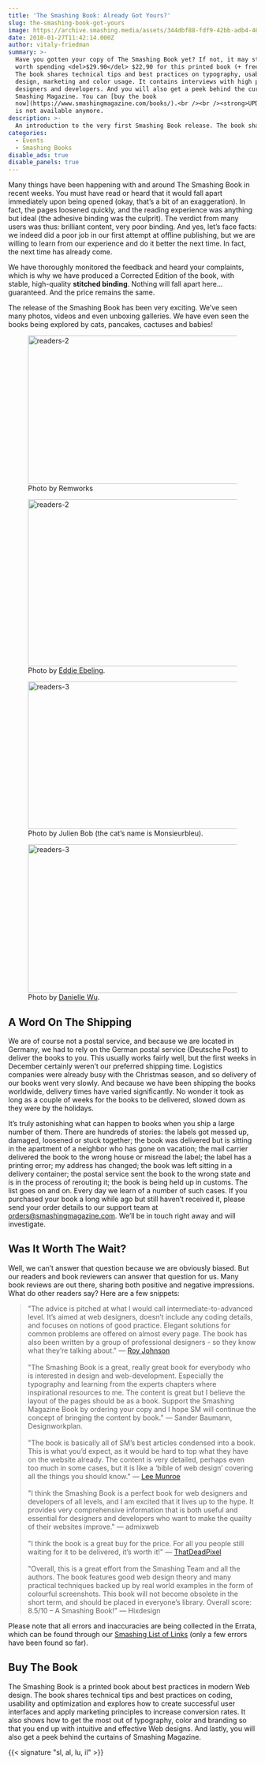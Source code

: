 ```yaml
---
title: 'The Smashing Book: Already Got Yours?'
slug: the-smashing-book-got-yours
image: https://archive.smashing.media/assets/344dbf88-fdf9-42bb-adb4-46f01eedd629/42de9859-04d3-471c-9482-d7e10a0ce0e1/smashing5.jpg
date: 2010-01-27T11:42:14.000Z
author: vitaly-friedman
summary: >-
  Have you gotten your copy of The Smashing Book yet? If not, it may still be
  worth spending <del>$29.90</del> $22,90 for this printed book (+ free eBook).
  The book shares technical tips and best practices on typography, usability, UI
  design, marketing and color usage. It contains interviews with high profile
  designers and developers. And you will also get a peek behind the curtains of
  Smashing Magazine. You can [buy the book
  now](https://www.smashingmagazine.com/books/).<br /><br /><strong>UPDATE</strong>: This printed book
  is not available anymore.
description: >-
  An introduction to the very first Smashing Book release. The book shares technical tips and best practices on typography, usability, UI design, marketing, color usage, and so much more.
categories:
  - Events
  - Smashing Books
disable_ads: true
disable_panels: true
---
```


Many things have been happening with and around The Smashing Book in recent weeks. You must have read or heard that it would fall apart immediately upon being opened (okay, that’s a bit of an exaggeration). In fact, the pages loosened quickly, and the reading experience was anything but ideal (the adhesive binding was the culprit). The verdict from many users was thus: brilliant content, very poor binding. And yes, let’s face facts: we indeed did a poor job in our first attempt at offline publishing, but we are willing to learn from our experience and do it better the next time. In fact, the next time has already come.

We have thoroughly monitored the feedback and heard your complaints, which is why we have produced a Corrected Edition of the book, with stable, high-quality **stitched binding**. Nothing will fall apart here… guaranteed. And the price remains the same.

The release of the Smashing Book has been very exciting. We’ve seen many photos, videos and even unboxing galleries. We have even seen the books being explored by cats, pancakes, cactuses and babies!

<figure><img loading="lazy" decoding="async" src="https://archive.smashing.media/assets/344dbf88-fdf9-42bb-adb4-46f01eedd629/3afc3a58-830d-4a5b-bb21-1a3113130df4/smashing1.jpg" alt="readers-2" width="450" height="301" />
  <figcaption>Photo by Remworks</figcaption></figure>

<figure><a href="https://twitpic.com/yszfo"><img loading="lazy" decoding="async" src="https://archive.smashing.media/assets/344dbf88-fdf9-42bb-adb4-46f01eedd629/b6b96c9e-dfdc-4b48-9235-d9173ef6a747/smashing2.jpg" alt="readers-2" width="450" height="338" /></a><figcaption>Photo by <a href="https://twitpic.com/yszfo">Eddie Ebeling</a>.</figcaption></figure>

<figure><img loading="lazy" decoding="async" src="https://archive.smashing.media/assets/344dbf88-fdf9-42bb-adb4-46f01eedd629/9006ece8-791f-45c1-b7d3-158ca86fa3a7/smashing4.jpg" alt="readers-3" width="450" height="299" />
  <figcaption>Photo by Julien Bob (the cat’s name is Monsieurbleu).</figcaption></figure>

<figure><a href="https://www.flickr.com/photos/daniellew/4285822709/in/set-72157601736628540/"><img loading="lazy" decoding="async" src="https://archive.smashing.media/assets/344dbf88-fdf9-42bb-adb4-46f01eedd629/42de9859-04d3-471c-9482-d7e10a0ce0e1/smashing5.jpg" alt="readers-3" width="450" height="301" /></a><figcaption>Photo by <a href="https://www.flickr.com/photos/daniellew/4285822709/in/set-72157601736628540/">Danielle Wu</a>.<figcaption></figure>

## A Word On The Shipping

We are of course not a postal service, and because we are located in Germany, we had to rely on the German postal service (Deutsche Post) to deliver the books to you. This usually works fairly well, but the first weeks in December certainly weren’t our preferred shipping time. Logistics companies were already busy with the Christmas season, and so delivery of our books went very slowly. And because we have been shipping the books worldwide, delivery times have varied significantly. No wonder it took as long as a couple of weeks for the books to be delivered, slowed down as they were by the holidays.

It’s truly astonishing what can happen to books when you ship a large number of them. There are hundreds of stories: the labels got messed up, damaged, loosened or stuck together; the book was delivered but is sitting in the apartment of a neighbor who has gone on vacation; the mail carrier delivered the book to the wrong house or misread the label; the label has a printing error; my address has changed; the book was left sitting in a delivery container; the postal service sent the book to the wrong state and is in the process of rerouting it; the book is being held up in customs. The list goes on and on. Every day we learn of a number of such cases. If you purchased your book a long while ago but still haven’t received it, please send your order details to our support team at orders@smashingmagazine.com. We’ll be in touch right away and will investigate.

## Was It Worth The Wait?

Well, we can’t answer that question because we are obviously biased. But our readers and book reviewers can answer that question for us. Many book reviews are out there, sharing both positive and negative impressions. What do other readers say? Here are a few snippets:

<blockquote>"The advice is pitched at what I would call intermediate-to-advanced level. It’s aimed at web designers, doesn’t include any coding details, and focuses on notions of good practice. Elegant solutions for common problems are offered on almost every page. The book has also been written by a group of professional designers - so they know what they’re talking about." &mdash; <a href="https://mantex.co.uk/?s=smashing">Roy Johnson</a><br /><br />"The Smashing Book is a great, really great book for everybody who is interested in design and web-development. Especially the typography and learning from the experts chapters where inspirational resources to me. The content is great but I believe the layout of the pages should be as a book. Support the Smashing Magazine Book by ordering your copy and I hope SM will continue the concept of bringing the content by book." &mdash; Sander Baumann, Designworkplan.<br /><br />"The book is basically all of SM’s best articles condensed into a book. This is what you’d expect, as it would be hard to top what they have on the website already. The content is very detailed, perhaps even too much in some cases, but it is like a ‘bible of web design’ covering all the things you should know." &mdash; <a href="https://www.leemunroe.com/the-smashing-book/">Lee Munroe</a><br /><br />"I think the Smashing Book is a perfect book for web designers and developers of all levels, and I am excited that it lives up to the hype. It provides very comprehensive information that is both useful and essential for designers and developers who want to make the quailty of their websites improve." &mdash; admixweb<br /><br />"I think the book is a great buy for the price. For all you people still waiting for it to be delivered, it’s worth it!" &mdash; <a href="https://www.thatdeadpixel.com/site/article/book_review_the_smashing_book/">ThatDeadPixel</a><br /><br />"Overall, this is a great effort from the Smashing Team and all the authors. The book features good web design theory and many practical techniques backed up by real world examples in the form of colourful screenshots. This book will not become obsolete in the short term, and should be placed in everyone’s library. Overall score: 8.5/10 – A Smashing Book!" &mdash; Hixdesign</blockquote>

Please note that all errors and inaccuracies are being collected in the Errata, which can be found through our [Smashing List of Links](http://smashing-links.com/) (only a few errors have been found so far).

## Buy The Book

The Smashing Book is a printed book about best practices in modern Web design. The book shares technical tips and best practices on coding, usability and optimization and explores how to create successful user interfaces and apply marketing principles to increase conversion rates. It also shows how to get the most out of typography, color and branding so that you end up with intuitive and effective Web designs. And lastly, you will also get a peek behind the curtains of Smashing Magazine.

{{< signature "sl, al, lu, il" >}}
